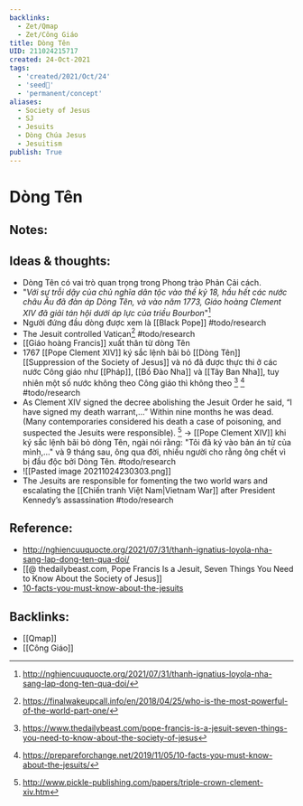 ```yaml
---
backlinks:
  - Zet/Qmap
  - Zet/Công Giáo
title: Dòng Tên
UID: 211024215717
created: 24-Oct-2021
tags:
  - 'created/2021/Oct/24'
  - 'seed🥜'
  - 'permanent/concept'
aliases:
  - Society of Jesus
  - SJ
  - Jesuits
  - Dòng Chúa Jesus
  - Jesuitism
publish: True
---
```

# Dòng Tên

## Notes:


## Ideas & thoughts:
- Dòng Tên có vai trò quan trọng trong Phong trào Phản Cải cách.
- "*Với sự trỗi dậy của chủ nghĩa dân tộc vào thế kỷ 18, hầu hết các nước châu Âu đã đàn áp Dòng Tên, và vào năm 1773, Giáo hoàng Clement XIV đã giải tán hội dưới áp lực của triều Bourbon*"[^1]
- Người đứng đầu dòng được xem là [[Black Pope]] #todo/research 
- The Jesuit controlled Vatican[^2] #todo/research 
- [[Giáo hoàng Francis]] xuất thân từ dòng Tên
- 1767 [[Pope Clement XIV]] ký sắc lệnh bãi bỏ [[Dòng Tên]] [[Suppression of the Society of Jesus]] và nó đã được thực thi ở các nước Công giáo như [[Pháp]], [[Bồ Đào Nha]] và [[Tây Ban Nha]], tuy nhiên một số nước không theo Công giáo thì không theo [^3] [^4] #todo/research 
- As Clement XIV signed the decree abolishing the Jesuit Order he said, “I have signed my death warrant,…” Within nine months he was dead. (Many contemporaries considered his death a case of poisoning, and suspected the Jesuits were responsible). [^5] -> [[Pope Clement XIV]] khi ký sắc lệnh bãi bỏ dòng Tên, ngài nói rằng: "Tôi đã ký vào bản án tử của mình,..." và 9 tháng sau, ông qua đời, nhiều người cho rằng ông chết vì bị đầu độc bởi Dòng Tên. #todo/research 
- ![[Pasted image 20211024230303.png]]
- The Jesuits are responsible for fomenting the two world wars and escalating the [[Chiến tranh Việt Nam|Vietnam War]] after President Kennedy’s assassination #todo/research 

## Reference:
- http://nghiencuuquocte.org/2021/07/31/thanh-ignatius-loyola-nha-sang-lap-dong-ten-qua-doi/
- [[@ thedailybeast.com, Pope Francis Is a Jesuit, Seven Things You Need to Know About the Society of Jesus]]
- [10-facts-you-must-know-about-the-jesuits](https://prepareforchange.net/2019/11/05/10-facts-you-must-know-about-the-jesuits/)

[^1]: http://nghiencuuquocte.org/2021/07/31/thanh-ignatius-loyola-nha-sang-lap-dong-ten-qua-doi/
[^2]: https://finalwakeupcall.info/en/2018/04/25/who-is-the-most-powerful-of-the-world-part-one/
[^3]: https://www.thedailybeast.com/pope-francis-is-a-jesuit-seven-things-you-need-to-know-about-the-society-of-jesus
[^4]: https://prepareforchange.net/2019/11/05/10-facts-you-must-know-about-the-jesuits/
[^5]:http://www.pickle-publishing.com/papers/triple-crown-clement-xiv.htm
## Backlinks:
- [[Qmap]]
- [[Công Giáo]]
